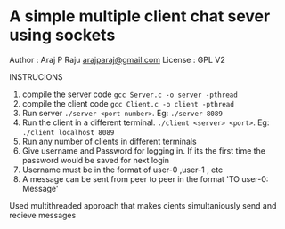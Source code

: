 # A simple multiple client chat sever using sockets

Author : Araj P Raju <arajparaj@gmail.com>
License : GPL V2

INSTRUCIONS

1. compile the server code `gcc Server.c -o server -pthread`
2. compile the client code `gcc Client.c -o client -pthread`
3. Run server `./server <port number>`. Eg: `./server 8089`
4. Run the client in a different terminal. `./client <server> <port>`. Eg: `./client localhost 8089`
5. Run any number of clients in different terminals
6. Give username and Password for logging in. If its the first time the password would be saved for next login
7. Username must be in the format of user-0 ,user-1 , etc
8. A message can be sent from peer to peer in the format 'TO  user-0: Message'


Used multithreaded approach that makes cients simultaniously send and recieve messages




